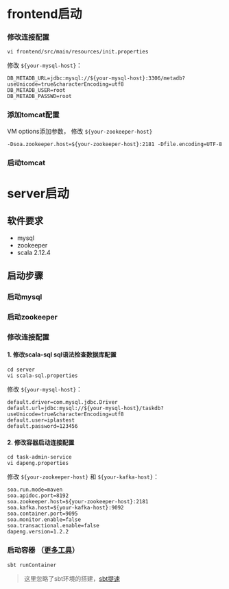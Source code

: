 # frontend启动
### 修改连接配置
```
vi frontend/src/main/resources/init.properties
```
修改 ``${your-mysql-host}``：
```
DB_METADB_URL=jdbc:mysql://${your-mysql-host}:3306/metadb?useUnicode=true&characterEncoding=utf8
DB_METADB_USER=root
DB_METADB_PASSWD=root
```
### 添加tomcat配置
VM options添加参数， 修改 ``${your-zookeeper-host}``
```
-Dsoa.zookeeper.host=${your-zookeeper-host}:2181 -Dfile.encoding=UTF-8
```
### 启动tomcat

# server启动
## 软件要求
- mysql
- zookeeper
- scala 2.12.4

## 启动步骤
### 启动mysql
### 启动zookeeper
### 修改连接配置
#### 1. 修改scala-sql sql语法检查数据库配置
```
cd server
vi scala-sql.properties
```
修改 ``${your-mysql-host}``：
```
default.driver=com.mysql.jdbc.Driver
default.url=jdbc:mysql://${your-mysql-host}/taskdb?useUnicode=true&characterEncoding=utf8
default.user=iplastest
default.password=123456
```
#### 2. 修改容器启动连接配置
```
cd task-admin-service
vi dapeng.properties
```
修改 ``${your-zookeeper-host}`` 和 ``${your-kafka-host}``：
```
soa.run.mode=maven
soa.apidoc.port=8192
soa.zookeeper.host=${your-zookeeper-host}:2181
soa.kafka.host=${your-kafka-host}:9092
soa.container.port=9095
soa.monitor.enable=false
soa.transactional.enable=false
dapeng.version=1.2.2
```
### 启动容器 （[更多工具](https://github.com/isuwang/dapeng-soa.g8)）
```
sbt runContainer
```
> 这里忽略了sbt环境的搭建，[sbt提速](https://github.com/Centaur/repox)